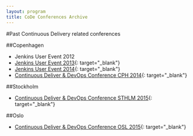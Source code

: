 ```yaml
---
layout: program
title: CoDe Conferences Archive
---
```


#Past Continuous Delivery related conferences

##Copenhagen
* Jenkins User Event 2012
* [Jenkins User Event 2013](http://www.praqma.com/events/jciusrcph13){: target="\_blank"}
* [Jenkins User Event 2014](http://www.jcicph.dk/){: target="\_blank"}
* [Continuous Deliver & DevOps Conference CPH 2014](http://www.code-conf.com/cph14/){: target="\_blank"}

##Stockholm
* [Continuous Deliver & DevOps Conference STHLM 2015](http://www.code-conf.com/sthlm15/){: target="\_blank"}

##Oslo
* [Continuous Deliver & DevOps Conference OSL 2015](http://www.code-conf.com/osl15/){: target="\_blank"}
